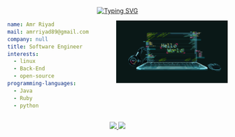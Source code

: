 <div align="center">
   
[![Typing SVG](https://readme-typing-svg.herokuapp.com?font=Fira+Code&pause=1000&color=20F7DE&center=true&vCenter=true&width=435&lines=Hello+my+friendo+%F0%9F%90%B1;Ich+bin+baton+sale+%F0%9F%A5%96)](https://git.io/typing-svg)

</div>

<picture align="right"  width="53.5%">
<img align="right" src="_.gif" width="50.5%" alt="Pinterest GIF">
</picture>

``` yaml
name: Amr Riyad
mail: amrriyad89@gmail.com
company: null
title: Software Engineer
interests:
  - linux
  - Back-End
  - open-source
programming-languages:
  - Java
  - Ruby
  - python
```

##

<p align="center">
<a href="mailto:amrriyad89@gmail.com">
  <img src="https://img.shields.io/badge/amrriyad89-gmail-red?style=flat&logo=gmail">
</a>
<a href="https://discord.com/users/779367948908625920">
  <img src="https://img.shields.io/badge/amrriyad-discord-blue?style=flat&logo=discord">
</a>
</p>
